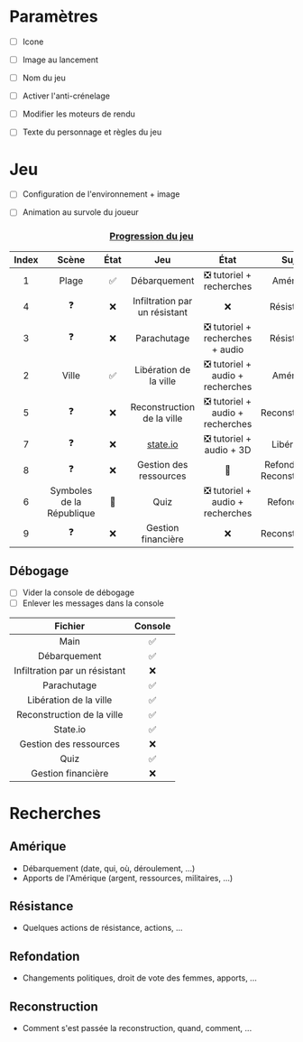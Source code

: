 # Paramètres

- [ ] Icone
- [ ] Image au lancement
- [ ] Nom du jeu
- [ ] Activer l'anti-crénelage
- [ ] Modifier les moteurs de rendu
- [ ] Texte du personnage et règles du jeu



# Jeu

- [ ] Configuration de l'environnement + image

- [ ] Animation au survole du joueur


<center>
	<h3>
        <u>Progression du jeu</u>
    </h3>
</center>

| Index | Scène | État |          Jeu           | État | Sujet |
| :---: | :---: | :--: | :--------------------: | :--: | :--: |
|   1   | Plage |  ✅   |      Débarquement      |   ❎ tutoriel + recherches   |   Amérique   |
|   4   |             ❓             |  ❌   |                Infiltration par un résistant                 |                       ❌                       | Résistance |
|   3   |   ❓   |  ❌   |           Parachutage |  ❎ tutoriel + recherches + audio  | Résistance |
|   2   | Ville |  ✅   | Libération de la ville | ❎ tutoriel + audio + recherches | Amérique |
|   5   |             ❓             |  ❌   |                  Reconstruction de la ville                  |        ❎ tutoriel + audio + recherches        | Reconstruction |
|   7   |             ❓             |  ❌   | [state.io](https://play.google.com/store/apps/details?id=io.state.fight) | ❎ tutoriel + audio +  3D | Libération |
|   8   |             ❓             |  ❌   |                    Gestion des ressources                    |                       🔄️                       | Refondation / Reconstruction |
|   6   | Symboles de la République |  🔄️   |                             Quiz                             |        ❎ tutoriel + audio + recherches        | Refondation |
|   9   | ❓ | ❌ |                      Gestion financière                      | ❌ | Reconstruction |



## Débogage

- [ ] Vider la console de débogage
- [ ] Enlever les messages dans la console

|            Fichier            | Console |
| :---------------------------: | :-----: |
|             Main              |    ✅    |
|         Débarquement          |    ✅    |
| Infiltration par un résistant |    ❌    |
|          Parachutage          |    ✅    |
|    Libération de la ville     |    ✅    |
|  Reconstruction de la ville   |    ✅    |
|           State.io            |    ✅    |
|    Gestion des ressources     |    ❌    |
|             Quiz              |    ✅    |
|      Gestion financière       |    ❌    |



# Recherches



## Amérique
- Débarquement (date, qui, où, déroulement, ...)
- Apports de l'Amérique (argent, ressources, militaires, ...)
## Résistance
- Quelques actions de résistance, actions, ...
## Refondation
- Changements politiques, droit de vote des femmes, apports, ...
## Reconstruction
- Comment s'est passée la reconstruction, quand, comment, ...
